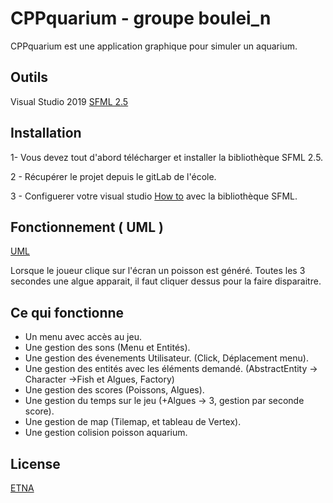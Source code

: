 # CPPquarium - groupe boulei_n 

CPPquarium est une application graphique pour simuler un aquarium.

## Outils 

Visual Studio 2019
[SFML 2.5](https://www.sfml-dev.org/tutorials/2.5/)

## Installation

1- Vous devez tout d'abord télécharger et installer la bibliothèque SFML 2.5.

2 - Récupérer le projet depuis le gitLab de l'école.

3 - Configuerer votre visual studio [How to](https://www.sfml-dev.org/tutorials/2.5/start-vc.php) avec la bibliothèque SFML.

## Fonctionnement ( UML )

[UML](/uploads/4b6bf0c4508994a03440b2e10c46ac0f/image.png)

Lorsque le joueur clique sur l'écran un poisson est généré. Toutes les 3 secondes une algue apparait, il faut cliquer dessus pour la faire disparaitre.

## Ce qui fonctionne

- Un menu avec accès au jeu.
- Une gestion des sons (Menu et Entités).
- Une gestion des évenements Utilisateur. (Click, Déplacement menu).
- Une gestion des entités avec les éléments demandé. (AbstractEntity -> Character ->Fish et Algues, Factory)
- Une gestion des scores (Poissons, Algues).
- Une gestion du temps sur le jeu (+Algues -> 3, gestion par seconde score).
- Une gestion de map (Tilemap, et tableau de Vertex).
- Une gestion colision poisson aquarium.



## License
[ETNA](https://etna.io/)